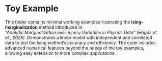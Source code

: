 # Toy Example

This folder contains minimal working examples illustrating the **Ising-marginalization** method introduced in  
*“Analytic Marginalization over Binary Variables in Physics Data” (Högås et al., 2025).*
Demonstrates a linear model with independent and correlated data to test the Ising method’s accuracy and efficiency.
The code includes advanced numerical features beyond the needs of the toy examples, allowing easy extension to more complex applications.
